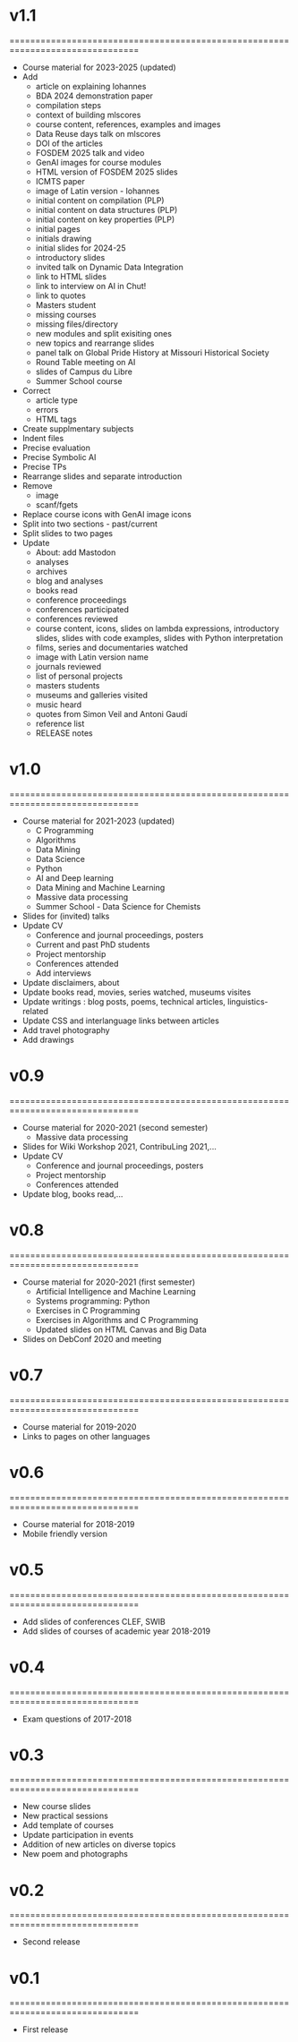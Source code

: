 # v1.1
===============================================================================

* Course material for 2023-2025 (updated)
* Add 
  * article on explaining Iohannes
  * BDA 2024 demonstration paper
  * compilation steps
  * context of building mlscores
  * course content, references, examples and images
  * Data Reuse days talk on mlscores
  * DOI of the articles
  * FOSDEM 2025 talk and video
  * GenAI images for course modules
  * HTML version of FOSDEM 2025 slides
  * ICMTS paper
  * image of Latin version - Iohannes
  * initial content on compilation (PLP)
  * initial content on data structures (PLP)
  * initial content on key properties (PLP)
  * initial pages
  * initials drawing
  * initial slides for 2024-25
  * introductory slides
  * invited talk on Dynamic Data Integration
  * link to HTML slides
  * link to interview on AI in Chut!
  * link to quotes
  * Masters student
  * missing courses
  * missing files/directory
  * new modules and split exisiting ones
  * new topics and rearrange slides
  * panel talk on Global Pride History at Missouri Historical Society
  * Round Table meeting on AI
  * slides of Campus du Libre
  * Summer School course
* Correct 
  * article type
  * errors
  * HTML tags
* Create supplmentary subjects
* Indent files
* Precise evaluation
* Precise Symbolic AI
* Precise TPs
* Rearrange slides and separate introduction
* Remove
  * image
  * scanf/fgets
* Replace course icons with GenAI image icons
* Split into two sections - past/current
* Split slides to two pages
* Update 
  * About: add Mastodon
  * analyses
  * archives
  * blog and analyses
  * books read
  * conference proceedings
  * conferences participated
  * conferences reviewed
  * course content, icons, slides on lambda expressions, introductory slides, slides with code examples, slides with Python interpretation
  * films, series and documentaries watched
  * image with Latin version name
  * journals reviewed
  * list of personal projects
  * masters students
  * museums and galleries visited
  * music heard
  * quotes from Simon Veil and Antoni Gaudí
  * reference list
  * RELEASE notes

# v1.0
===============================================================================

* Course material for 2021-2023 (updated)
  * C Programming
  * Algorithms
  * Data Mining
  * Data Science
  * Python
  * AI and Deep learning
  * Data Mining and Machine Learning
  * Massive data processing
  * Summer School - Data Science for Chemists
* Slides for (invited) talks
* Update CV
  * Conference and journal proceedings, posters
  * Current and past PhD students
  * Project mentorship
  * Conferences attended
  * Add interviews
* Update disclaimers, about 
* Update books read, movies, series watched, museums visites
* Update writings : blog posts, poems, technical articles, linguistics-related
* Update CSS and interlanguage links between articles
* Add travel photography
* Add drawings


# v0.9
===============================================================================

* Course material for 2020-2021 (second semester)
  * Massive data processing
* Slides for Wiki Workshop 2021, ContribuLing 2021,...
* Update CV
  * Conference and journal proceedings, posters
  * Project mentorship
  * Conferences attended
* Update blog, books read,...

# v0.8
===============================================================================

* Course material for 2020-2021 (first semester)
  * Artificial Intelligence and Machine Learning
  * Systems programming: Python
  * Exercises in C Programming
  * Exercises in Algorithms and C Programming 
  * Updated slides on HTML Canvas and Big Data
* Slides on DebConf 2020 and meeting

# v0.7
===============================================================================

* Course material for 2019-2020
* Links to pages on other languages

# v0.6
===============================================================================

* Course material for 2018-2019
* Mobile friendly version


# v0.5
===============================================================================

* Add slides of conferences CLEF, SWIB
* Add slides of courses of academic year 2018-2019


# v0.4
===============================================================================

* Exam questions of 2017-2018

# v0.3
===============================================================================

* New course slides
* New practical sessions
* Add template of courses 
* Update participation in events
* Addition of new articles on diverse topics
* New poem and photographs

# v0.2
===============================================================================

* Second release

# v0.1
===============================================================================

* First release
